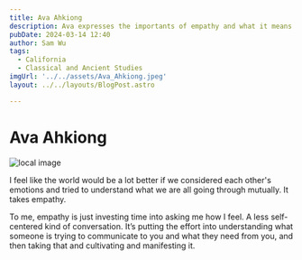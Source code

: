 ```yaml
---
title: Ava Ahkiong
description: Ava expresses the importants of empathy and what it means to them. 
pubDate: 2024-03-14 12:40
author: Sam Wu
tags:
  - California
  - Classical and Ancient Studies
imgUrl: '../../assets/Ava_Ahkiong.jpeg'
layout: ../../layouts/BlogPost.astro

---
```

# Ava Ahkiong

![local image](../../assets/Ava_Ahkiong.jpeg)

I feel like the world would be a lot better if we considered each other's emotions and tried to understand what we are all going through mutually. It takes empathy. 

To me, empathy is just investing time into asking me how I feel. A less self-centered kind of conversation. It’s putting the effort into understanding what someone is trying to communicate to you and what they need from you, and then taking that and cultivating and manifesting it.

